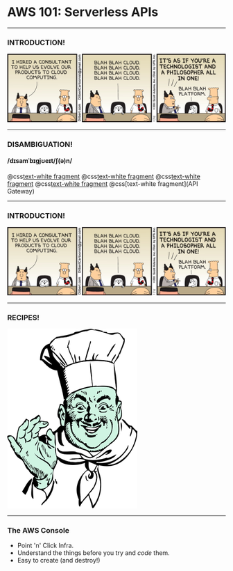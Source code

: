 # AWS 101: Serverless APIs

---

### INTRODUCTION!

![IMAGE](assets/img/cloud.jpg)

---

### DISAMBIGUATION!

#### /dɪsamˈbɪɡjʊeɪt/ʃ(ə)n/

@css[text-white fragment](AWS)
@css[text-white fragment](Serverless)
@css[text-white fragment](IAM)
@css[text-white fragment](Lambda)
@css[text-white fragment](API Gateway)

---

### INTRODUCTION!

![IMAGE](assets/img/cloud.jpg)

---

### RECIPES!

![IMAGE](assets/img/chef.png)

---

### The AWS Console

- Point 'n' Click Infra.
- Understand the things before you try and _code_ them.
- Easy to create (and destroy!)
